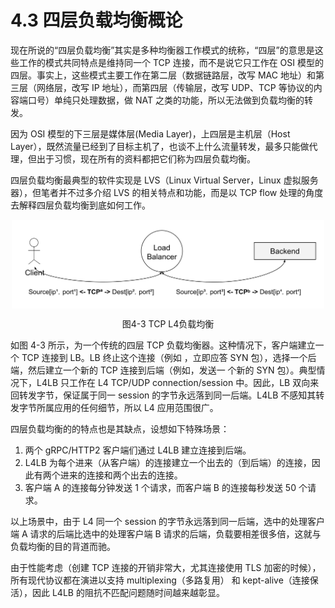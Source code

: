 # 4.3 四层负载均衡概论

现在所说的“四层负载均衡”其实是多种均衡器工作模式的统称，“四层”的意思是这些工作的模式共同特点是维持同一个 TCP 连接，而不是说它只工作在 OSI 模型的四层。事实上，这些模式主要工作在第二层（数据链路层，改写 MAC 地址）和第三层（网络层，改写 IP 地址），而第四层（传输层，改写 UDP、TCP 等协议的内容端口号）单纯只处理数据，做 NAT 之类的功能，所以无法做到负载均衡的转发。

因为 OSI 模型的下三层是媒体层(Media Layer)，上四层是主机层（Host Layer），既然流量已经到了目标主机了，也谈不上什么流量转发，最多只能做代理，但出于习惯，现在所有的资料都把它们称为四层负载均衡。

四层负载均衡最典型的软件实现是 LVS（Linux Virtual Server，Linux 虚拟服务器），但笔者并不过多介绍 LVS 的相关特点和功能，而是以 TCP flow 处理的角度去解释四层负载均衡到底如何工作。

<div  align="center">
	<img src="../assets/balancer4.svg" width = "500"  align=center />
	<p>图4-3 TCP L4负载均衡</p>
</div>

如图 4-3 所示，为一个传统的四层 TCP 负载均衡器。这种情况下，客户端建立一个 TCP 连接到 LB。LB 终止这个连接（例如 ，立即应答 SYN 包），选择一个后端，然后建立一个新的 TCP 连接到后端（例如，发送一 个新的 SYN 包）。典型情况下，L4LB 只工作在 L4 TCP/UDP connection/session 中。因此，LB 双向来回转发字节，保证属于同一 session 的字节永远落到同一后端。L4LB 不感知其转发字节所属应用的任何细节，所以 L4 应用范围很广。

四层负载均衡的的特点也是其缺点，设想如下特殊场景：

1. 两个 gRPC/HTTP2 客户端们通过 L4LB 建立连接到后端。
2. L4LB 为每个进来（从客户端）的连接建立一个出去的（到后端）的连接，因此有两个进来的连接和两个出去的连接。
3. 客户端 A 的连接每分钟发送 1 个请求，而客户端 B 的连接每秒发送 50 个请求。

以上场景中，由于 L4 同一个 session 的字节永远落到同一后端，选中的处理客户端 A 请求的后端比选中的处理客户端 B 请求的后端，负载要相差很多倍，这就与负载均衡的目的背道而驰。

由于性能考虑（创建 TCP 连接的开销非常大，尤其连接使用 TLS 加密的时候），所有现代协议都在演进以支持 multiplexing（多路复用） 和 kept-alive（连接保活），因此 L4LB 的阻抗不匹配问题随时间越来越彰显。
